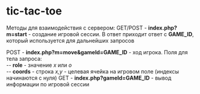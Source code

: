 # tic-tac-toe

Методы для взаимодействия с сервером:
GET/POST - **index.php?m=start** - создание игровой сессии. В ответ приходит ответ с **GAME_ID**, который используется для дальнейших запросов

POST - **index.php?m=move&gameId=GAME_ID** - ход игрока. Поля для тела запроса:  
-- **role** - значение *x* или *o*   
-- **coords** - строка *x,y* - целевая ячейка на игровом поле (индексы начинаются с нуля)
GET - **index.php?gameId=GAME_ID** - вывод информации по игровой сессии
